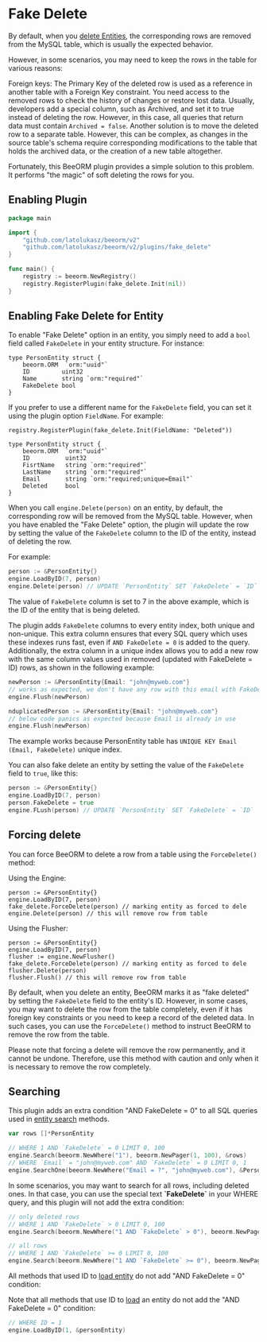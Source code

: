 # Fake Delete


By default, when you [delete Entities]((/guide/crud.html#deleting-entities)), the corresponding rows are removed from the MySQL table, which is usually the expected behavior.

However, in some scenarios, you may need to keep the rows in the table for various reasons:

Foreign keys: The Primary Key of the deleted row is used as a reference in another table with a Foreign Key constraint.
You need access to the removed rows to check the history of changes or restore lost data.
Usually, developers add a special column, such as Archived, and set it to true instead of deleting the row. However, in this case, all queries that return data must contain `Archived = false`. Another solution is to move the deleted row to a separate table. However, this can be complex, as changes in the source table's schema require corresponding modifications to the table that holds the archived data, or the creation of a new table altogether.

Fortunately, this BeeORM plugin provides a simple solution to this problem. It performs "the magic" of soft deleting the rows for you.

## Enabling Plugin

```go
package main

import {
    "github.com/latolukasz/beeorm/v2"
    "github.com/latolukasz/beeorm/v2/plugins/fake_delete"
}

func main() {
    registry := beeorm.NewRegistry()
    registry.RegisterPlugin(fake_delete.Init(nil)) 
} 
```

## Enabling Fake Delete for Entity

To enable "Fake Delete" option in an entity, you simply need to add a `bool` field called `FakeDelete` in your entity structure. For instance:

```go{5}
type PersonEntity struct {
	beeorm.ORM  `orm:"uuid"`
	ID         uint32
	Name       string `orm:"required"`
	FakeDelete bool
}
```

If you prefer to use a different name for the `FakeDelete` field, you can set it using the plugin option `FieldName`. For example:

```go{1,9}
registry.RegisterPlugin(fake_delete.Init(FieldName: "Deleted")) 

type PersonEntity struct {
	beeorm.ORM  `orm:"uuid"`
	ID          uint32
	FisrtName   string `orm:"required"`
	LastName    string `orm:"required"`
	Email       string `orm:"required;unique=Email"`
	Deleted     bool
}
```

When you call `engine.Delete(person)` on an entity, by default, the corresponding row will be removed from the MySQL table. However, when you have enabled the "Fake Delete" option, the plugin will update the row by setting the value of the `FakeDelete` column to the ID of the entity, instead of deleting the row.

For example:

```go
person := &PersonEntity{}
engine.LoadByID(7, person)
engine.Delete(person) // UPDATE `PersonEntity` SET `FakeDelete` = `ID`
```

The value of `FakeDelete` column is set to 7 in the above example, which is the ID of the entity that is being deleted.

The plugin adds `FakeDelete` columns to every entity index, both unique and non-unique. This extra column ensures that every SQL query which uses these indexes runs fast, even if `AND FakeDelete = 0` is added to the query. Additionally, the extra column in a unique index allows you to add a new row with the same column values used in removed (updated with FakeDelete = ID) rows, as shown in the following example:

```go
newPerson := &PersonEntity{Email: "john@myweb.com"}
// works as expected, we don't have any row with this email with FakeDelete = 0
engine.Flush(newPerson) 

nduplicatedPerson := &PersonEntity{Email: "john@myweb.com"}
// below code panics as expected because Email is already in use
engine.Flush(newPerson) 
```

The example works because PersonEntity table has `UNIQUE KEY Email (Email, FakeDelete)` unique index.

You can also fake delete an entity by setting the value of the `FakeDelete` field to `true`, like this:

```go
person := &PersonEntity{}
engine.LoadByID(7, person)
person.FakeDelete = true
engine.FLush(person) // UPDATE `PersonEntity` SET `FakeDelete` = `ID`
```

## Forcing delete

You can force BeeORM to delete a row from a table using the `ForceDelete()` method:

Using the Engine:

```go{3-4}
person := &PersonEntity{}
engine.LoadByID(7, person)
fake_delete.ForceDelete(person) // marking entity as forced to dele
engine.Delete(person) // this will remove row from table
```

Using the Flusher:

```go{4-6}
person := &PersonEntity{}
engine.LoadByID(7, person)
flusher := engine.NewFlusher()
fake_delete.ForceDelete(person) // marking entity as forced to dele
flusher.Delete(person)
flusher.Flush() // this will remove row from table
```

By default, when you delete an entity, BeeORM marks it as "fake deleted" by setting the `FakeDelete` field to the entity's ID. However, in some cases, you may want to delete the row from the table completely, even if it has foreign key constraints or you need to keep a record of the deleted data. In such cases, you can use the `ForceDelete()` method to instruct BeeORM to remove the row from the table.

Please note that forcing a delete will remove the row permanently, and it cannot be undone. Therefore, use this method with caution and only when it is necessary to remove the row completely.

## Searching

This plugin adds an extra condition "AND FakeDelete = 0" to all SQL queries used in [entity search](/guide/search.html) methods.

```go
var rows []*PersonEntity

// WHERE 1 AND `FakeDelete` = 0 LIMIT 0, 100
engine.Search(beeorm.NewWhere("1"), beeorm.NewPager(1, 100), &rows)
// WHERE `Email` = "john@myweb.com" AND `FakeDelete` = 0 LIMIT 0, 1
engine.SearchOne(beeorm.NewWhere("Email = ?", "john@myweb.com"), &PersonEntity{})
```

In some scenarios, you may want to search for all rows, including deleted ones. In that case, you can use the special text **\`FakeDelete\`** in your WHERE query, and this plugin will not add the extra condition:

```go
// only deleted rows
// WHERE 1 AND `FakeDelete` > 0 LIMIT 0, 100
engine.Search(beeorm.NewWhere("1 AND `FakeDelete` > 0"), beeorm.NewPager(1, 100), &rows)

// all rows
// WHERE 1 AND `FakeDelete` >= 0 LIMIT 0, 100
engine.Search(beeorm.NewWhere("1 AND `FakeDelete` >= 0"), beeorm.NewPager(1, 100), &rows)
```

All methods that used ID to [load entity](/guide/crud.html#loading-entities) do not add "AND FakeDelete = 0"
condition:

Note that all methods that use ID to [load](/guide/crud.html#loading-entities) an entity do not add the "AND FakeDelete = 0" condition:

```go
// WHERE ID = 1
engine.LoadByID(1, &personEntity)
```